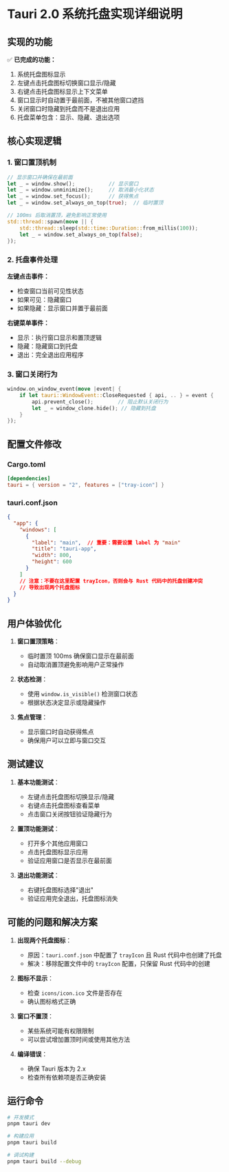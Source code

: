 # Tauri 2.0 系统托盘实现详细说明

## 实现的功能

✅ **已完成的功能：**
1. 系统托盘图标显示
2. 左键点击托盘图标切换窗口显示/隐藏
3. 右键点击托盘图标显示上下文菜单
4. 窗口显示时自动置于最前面，不被其他窗口遮挡
5. 关闭窗口时隐藏到托盘而不是退出应用
6. 托盘菜单包含：显示、隐藏、退出选项

## 核心实现逻辑

### 1. 窗口置顶机制

```rust
// 显示窗口并确保在最前面
let _ = window.show();           // 显示窗口
let _ = window.unminimize();     // 取消最小化状态
let _ = window.set_focus();      // 获得焦点
let _ = window.set_always_on_top(true);  // 临时置顶

// 100ms 后取消置顶，避免影响正常使用
std::thread::spawn(move || {
    std::thread::sleep(std::time::Duration::from_millis(100));
    let _ = window.set_always_on_top(false);
});
```

### 2. 托盘事件处理

**左键点击事件：**
- 检查窗口当前可见性状态
- 如果可见：隐藏窗口
- 如果隐藏：显示窗口并置于最前面

**右键菜单事件：**
- 显示：执行窗口显示和置顶逻辑
- 隐藏：隐藏窗口到托盘
- 退出：完全退出应用程序

### 3. 窗口关闭行为

```rust
window.on_window_event(move |event| {
    if let tauri::WindowEvent::CloseRequested { api, .. } = event {
        api.prevent_close();        // 阻止默认关闭行为
        let _ = window_clone.hide(); // 隐藏到托盘
    }
});
```

## 配置文件修改

### Cargo.toml
```toml
[dependencies]
tauri = { version = "2", features = ["tray-icon"] }
```

### tauri.conf.json
```json
{
  "app": {
    "windows": [
      {
        "label": "main",  // 重要：需要设置 label 为 "main"
        "title": "tauri-app",
        "width": 800,
        "height": 600
      }
    ]
    // 注意：不要在这里配置 trayIcon，否则会与 Rust 代码中的托盘创建冲突
    // 导致出现两个托盘图标
  }
}
```

## 用户体验优化

1. **窗口置顶策略**：
   - 临时置顶 100ms 确保窗口显示在最前面
   - 自动取消置顶避免影响用户正常操作

2. **状态检测**：
   - 使用 `window.is_visible()` 检测窗口状态
   - 根据状态决定显示或隐藏操作

3. **焦点管理**：
   - 显示窗口时自动获得焦点
   - 确保用户可以立即与窗口交互

## 测试建议

1. **基本功能测试**：
   - 左键点击托盘图标切换显示/隐藏
   - 右键点击托盘图标查看菜单
   - 点击窗口关闭按钮验证隐藏行为

2. **置顶功能测试**：
   - 打开多个其他应用窗口
   - 点击托盘图标显示应用
   - 验证应用窗口是否显示在最前面

3. **退出功能测试**：
   - 右键托盘图标选择"退出"
   - 验证应用完全退出，托盘图标消失

## 可能的问题和解决方案

1. **出现两个托盘图标**：
   - 原因：`tauri.conf.json` 中配置了 `trayIcon` 且 Rust 代码中也创建了托盘
   - 解决：移除配置文件中的 `trayIcon` 配置，只保留 Rust 代码中的创建

2. **图标不显示**：
   - 检查 `icons/icon.ico` 文件是否存在
   - 确认图标格式正确

3. **窗口不置顶**：
   - 某些系统可能有权限限制
   - 可以尝试增加置顶时间或使用其他方法

4. **编译错误**：
   - 确保 Tauri 版本为 2.x
   - 检查所有依赖项是否正确安装

## 运行命令

```bash
# 开发模式
pnpm tauri dev

# 构建应用
pnpm tauri build

# 调试构建
pnpm tauri build --debug
```